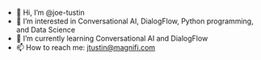 - 👋 Hi, I’m @joe-tustin
- 👀 I’m interested in Conversational AI, DialogFlow, Python programming, and Data Science
- 🌱 I’m currently learning Conversational AI and DialogFlow
- 📫 How to reach me: jtustin@magnifi.com 

<!---
joe-tustin/joe-tustin is a ✨ special ✨ repository because its `README.md` (this file) appears on your GitHub profile.
You can click the Preview link to take a look at your changes.
--->
